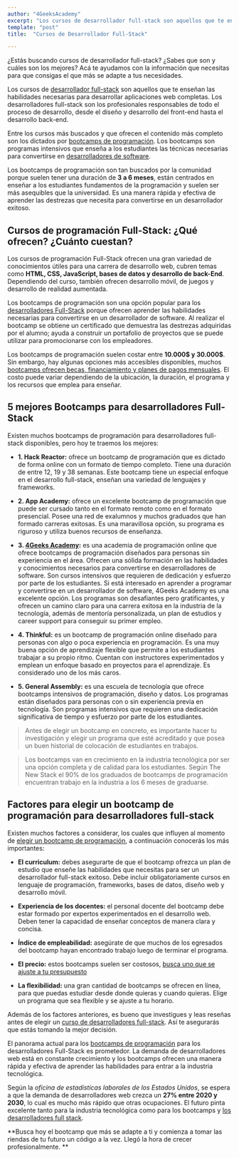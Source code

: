 ```yaml
---
author: "4GeeksAcademy"
excerpt: "Los cursos de desarrollador full-stack son aquellos que te enseñan las habilidades necesarias para desarrollar aplicaciones web completas."
template: "post"
title:  "Cursos de Desarrollador Full-Stack"

---
```


¿Estás buscando cursos de desarrollador full-stack? ¿Sabes que son y cuáles son los mejores? Acá te ayudamos con la información que necesitas para que consigas el que más se adapte a tus necesidades. 

Los cursos de [desarrollador full-stack](https://4geeksacademy.com/desarrollador-full-stack-developer) son aquellos que te enseñan las habilidades necesarias para desarrollar aplicaciones web completas. Los desarrolladores full-stack son los profesionales responsables de todo el proceso de desarrollo, desde el diseño y desarrollo del front-end hasta el desarrollo back-end. 

Entre los cursos más buscados y que ofrecen el contenido más completo son los dictados por [bootcamps de programación](https://4geeksacademy.com/es/bootcamp-de-programacion/estudiar-en-un-bootcamp-de-programacion). Los bootcamps son programas intensivos que enseña a los estudiantes las técnicas necesarias para convertirse en [desarrolladores de software](https://4geeksacademy.com/es/tendencias-y-tecnologia/por-que-es-una-buena-decision-convertirse-en-desarrollador-de-software). 

Los bootcamps de programación son tan buscados por la comunidad porque suelen tener una duración de **3 a 6 meses**, están centrados en enseñar a los estudiantes fundamentos de la programación y suelen ser más asequibles que la universidad.  Es una manera rápida y efectiva de aprender las destrezas que necesita para convertirse en un desarrollador exitoso. 


## Cursos de programación Full-Stack: ¿Qué ofrecen? ¿Cuánto cuestan?

Los cursos de programación Full-Stack ofrecen una gran variedad de conocimientos útiles para una carrera de desarrollo web, cubren temas como **HTML, CSS, JavaScript, bases de datos y desarrollo de back-End**. Dependiendo del curso, también ofrecen desarrollo móvil, de juegos y desarrollo de realidad aumentada. 

Los bootcamps de programación son una opción popular para los [desarrolladores Full-Stack](https://4geeksacademy.com/desarrollador-full-stack-developer) porque ofrecen aprender las habilidades necesarias para convertirse en un desarrollador de software. Al realizar el bootcamp se obtiene un certificado que demuestra las destrezas adquiridas por el alumno; ayuda a construir un portafolio de proyectos que se puede utilizar para promocionarse con los empleadores. 

Los bootcamps de programación suelen costar entre **10.000$ y 30.000$**. Sin embargo, hay algunas opciones más accesibles disponibles, muchos [bootcamps ofrecen becas, financiamiento y planes de pagos mensuales](https://4geeksacademy.com/es/financiacion). El costo puede variar dependiendo de la ubicación, la duración, el programa y los recursos que emplea para enseñar. 

## 5 mejores Bootcamps para desarrolladores Full-Stack

Existen muchos bootcamps de programación para desarrolladores full-stack disponibles, pero hoy te traemos los mejores:

- **1. Hack Reactor:** ofrece un bootcamp de programación que es dictado de forma online con un formato de tiempo completo. Tiene una duración de entre 12, 19 y 38 semanas. Este bootcamp tiene un especial enfoque en el desarrollo full-stack, enseñan una variedad de lenguajes y frameworks. 

- **2. App Academy:** ofrece un excelente bootcamp de programación que puede ser cursado tanto en el formato remoto como en el formato presencial. Posee una red de exalumnos y muchos graduados que han formado carreras exitosas. Es una maravillosa opción, su programa es riguroso y utiliza buenos recursos de enseñanza. 

- **3. [4Geeks Academy](https://4geeksacademy.com/es/inicio):** es una academia de programación online que ofrece bootcamps de programación diseñados para personas sin experiencia en el área. Ofrecen una sólida formación en las habilidades y conocimientos necesarios para convertirse en desarrolladores de software. Son cursos intensivos que requieren de dedicación y esfuerzo por parte de los estudiantes. Si está interesado en aprender a programar y convertirse en un desarrollador de software, 4Geeks Academy es una excelente opción. Los programas son desafiantes pero gratificantes, y ofrecen un camino claro para una carrera exitosa en la industria de la tecnología, además de mentoría personalizada, un plan de estudios y career support para conseguir su primer empleo.

- **4. Thinkful:** es un bootcamp de programación online diseñado para personas con algo o poca experiencia en programación. Es una muy buena opción de aprendizaje flexible que permite a los estudiantes trabajar a su propio ritmo. Cuentan con instructores experimentados y emplean un enfoque basado en proyectos para el aprendizaje. Es considerado uno de los más caros. 

- **5. General Assembly:** es una escuela de tecnología que ofrece bootcamps intensivos de programación, diseño y datos. Los programas están diseñados para personas con o sin experiencia previa en tecnología. Son programas intensivos que requieren una dedicación significativa de tiempo y esfuerzo por parte de los estudiantes. 

> Antes de elegir un bootcamp en concreto, es importante hacer tu investigación y elegir un programa que esté acreditado y que posea un buen historial de colocación de estudiantes en trabajos.

> Los bootcamps van en crecimiento en la industria tecnológica por ser una opción completa y de calidad para los estudiantes. Según The New Stack el 90% de los graduados de bootcamps de programación encuentran trabajo en la industria a los 6 meses de graduarse. 

## Factores para elegir un bootcamp de programación para desarrolladores full-stack

Existen muchos factores a considerar, los cuales que influyen al momento de [elegir un bootcamp de programación](https://4geeksacademy.com/es/geeks-vs-otros), a continuación conocerás los más importantes:

- **El curriculum:** debes asegurarte de que el bootcamp ofrezca un plan de estudio que enseñe las habilidades que necesitas para ser un desarrollador full-stack exitoso. Debe incluir obligatoriamente cursos en lenguaje de programación, frameworks, bases de datos, diseño web y desarrollo móvil. 

- **Experiencia de los docentes:** el personal docente del bootcamp debe estar formado por expertos experimentados en el desarrollo web. Deben tener la capacidad de enseñar conceptos de manera clara y concisa. 

- **Índice de empleabilidad:** asegúrate de que muchos de los egresados del bootcamp hayan encontrado trabajo luego de terminar el programa. 

- **El precio:** estos bootcamps suelen ser costosos, [busca uno que se ajuste a tu presupuesto](https://4geeksacademy.com/es/financiacion)

- **La flexibilidad:** una gran cantidad de bootcamps se ofrecen en línea, para que puedas estudiar desde donde quieras y cuando quieras. Elige un programa que sea flexible y se ajuste a tu horario. 

Además de los factores anteriores, es bueno que investigues y leas reseñas antes de elegir un [curso de desarrolladores full-stack](https://4geeksacademy.com/es/coding-bootcamps/desarrollador-full-stack). Así te asegurarás que estás tomando la mejor decisión. 

El panorama actual para los [bootcamps de programación](https://4geeksacademy.com/es/bootcamp-de-programacion/bootcamp-de-programacion) para los desarrolladores Full-Stack es prometedor. La demanda de desarrolladores web está en constante crecimiento y los bootcamps ofrecen una manera rápida y efectiva de aprender las habilidades para entrar a la industria tecnológica. 

Según la _oficina de estadísticas laborales de los Estados Unidos_, se espera a que  la demanda de desarrolladores web crezca un **27% entre 2020 y 2030**, lo cual es mucho más rápido que otras ocupaciones. El futuro pinta excelente tanto para la industria tecnológica como para los bootcamps y [los desarrolladores full stack](https://4geeksacademy.com/es/desarrollador-full-stack/desarrollador-full-stack-developer). 

**Busca hoy el bootcamp que más se adapte a ti y comienza a tomar las riendas de tu futuro un código a la vez. Llegó la hora de crecer profesionalmente. **
